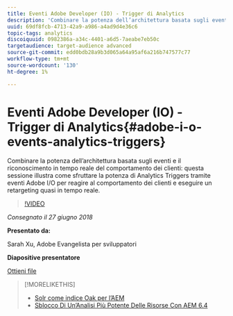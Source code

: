 ```yaml
---
title: Eventi Adobe Developer (IO) - Trigger di Analytics
description: 'Combinare la potenza dell’architettura basata sugli eventi e il riconoscimento in tempo reale del comportamento dei clienti: questa sessione illustra come sfruttare la potenza degli eventi Analytics Triggers tramite Adobe Developer (Adobe I/O) per reagire al comportamento dei clienti e rieseguire il targeting quasi in tempo reale.'
uuid: 69df8fcb-4713-42a9-a986-a4ad9d4e36c6
topic-tags: analytics
discoiquuid: 0982386a-a34c-4401-a6d5-7aeabe7eb50c
targetaudience: target-audience advanced
source-git-commit: edd0bdb28a9b3d065a64a95af6a216b747577c77
workflow-type: tm+mt
source-wordcount: '130'
ht-degree: 1%

---
```


# Eventi Adobe Developer (IO) - Trigger di Analytics{#adobe-i-o-events-analytics-triggers}

Combinare la potenza dell’architettura basata sugli eventi e il riconoscimento in tempo reale del comportamento dei clienti: questa sessione illustra come sfruttare la potenza di Analytics Triggers tramite eventi Adobe I/O per reagire al comportamento dei clienti e eseguire un retargeting quasi in tempo reale.

>[!VIDEO](https://video.tv.adobe.com/v/22809/?quality=9)

*Consegnato il 27 giugno 2018*

**Presentato da:**

Sarah Xu, Adobe Evangelista per sviluppatori

**Diapositive presentatore**

[Ottieni file](assets/gems+6+27+18+adobe+io+analytics+triggers.pdf)

<!--
[Get back to the Overview](https://helpx.adobe.com/experience-manager/kt/eseminars/gems/aem-index.html)
-->

>[!MORELIKETHIS]
>
>* [Solr come indice Oak per l’AEM](solr-as-an-oak-index-for-aem.md)
>* [Sblocco Di Un’Analisi Più Potente Delle Risorse Con AEM 6.4](https://helpx.adobe.com/experience-manager/kt/eseminars/experience-insider/exp-asset-analytics-64.html)


<!-- this link is broken: >* [Getting the most out of digital interactions with AEM and Analytics](https://helpx.adobe.com/experience-manager/kt/eseminars/ask-the-expert/aem-getting-the-most-out-of-digital-interactions-with-aem-and-analytics.html) 
-->
